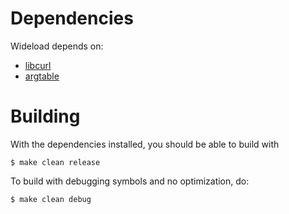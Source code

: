 # Dependencies

Wideload depends on:

* [libcurl](http://curl.haxx.se/libcurl/)
* [argtable](http://argtable.sourceforge.net)

# Building

With the dependencies installed, you should be able to build with

    $ make clean release

To build with debugging symbols and no optimization, do:

    $ make clean debug
